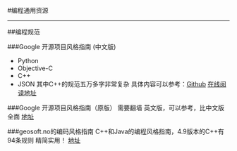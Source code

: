 #编程通用资源

---

##编程规范

###Google 开源项目风格指南 (中文版)
* Python
* Objective-C
* C++
* JSON
其中C++的规范五万多字非常复杂
具体内容可以参考：[Github](https://github.com/zh-google-styleguide/zh-google-styleguide)
[在线阅读地址](http://zh-google-styleguide.readthedocs.org/en/latest/)  

###Google 开源项目风格指南（原版）
需要翻墙
英文版，可以参考，比中文版全面
[地址](http://code.google.com/p/google-styleguide/)

###geosoft.no的编码风格指南
C++和Java的编程风格指南，4.9版本的C++有94条规则
精简实用！
[地址](http://geosoft.no/development/)
